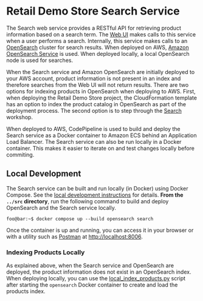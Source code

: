 # Retail Demo Store Search Service

The Search web service provides a RESTful API for retrieving product information based on a search term. The [Web UI](../web-ui) makes calls to this service when a user performs a search. Internally, this service makes calls to an [OpenSearch](https://opensearch.org/) cluster for search results. When deployed on AWS, [Amazon OpenSearch Service](https://aws.amazon.com/opensearch-service/) is used. When deployed locally, a local OpenSearch node is used for searches.

When the Search service and Amazon OpenSearch are initially deployed to your AWS account, product information is not present in an index and therefore searches from the Web UI will not return results. There are two options for indexing products in OpenSearch when deploying to AWS. First, when deploying the Retail Demo Store project, the CloudFormation template has an option to index the product catalog in OpenSearch as part of the deployment process. The second option is to step through the [Search](../../workshop/0-StartHere/Search.ipynb) workshop.

When deployed to AWS, CodePipeline is used to build and deploy the Search service as a Docker container to Amazon ECS behind an Application Load Balancer. The Search service can also be run locally in a Docker container. This makes it easier to iterate on and test changes locally before commiting.

## Local Development

The Search service can be built and run locally (in Docker) using Docker Compose. See the [local development instructions](../) for details. **From the `../src` directory**, run the following command to build and deploy OpenSearch and the Search service locally.

```console
foo@bar:~$ docker compose up --build opensearch search
```

Once the container is up and running, you can access it in your browser or with a utility such as [Postman](https://www.postman.com/) at [http://localhost:8006](http://localhost:8006).

### Indexing Products Locally

As explained above, when the Search service and OpenSearch are deployed, the product information does not exist in an OpenSearch index. When deploying locally, you can use the [local_index_products.py](local_index_products.py) script after starting the `opensearch` Docker container to create and load the products index.
